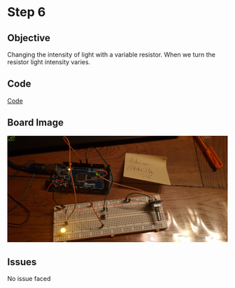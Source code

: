 # Step 6

## Objective

Changing the intensity of light with a variable resistor.
When we turn the resistor light intensity varies.

## Code

[Code](https://github.com/SlyAdrian/IoT-Efrei-2020-labs/blob/main/lab1/steps/step6/step6.ino)

## Board Image

![Image of the breadboard schema](https://github.com/SlyAdrian/IoT-Efrei-2020-labs/blob/main/lab1/report/step6/20201127_202508.jpg)


## Issues 

No issue faced
